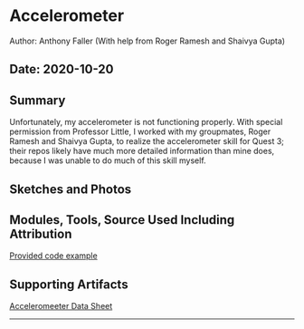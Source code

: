 #  Accelerometer

Author: Anthony Faller (With help from Roger Ramesh and Shaivya Gupta)

Date: 2020-10-20
-----

## Summary
Unfortunately, my accelerometer is not functioning properly. With special permission from Professor Little, I worked with my groupmates, Roger Ramesh and Shaivya Gupta, to realize the accelerometer skill for Quest 3; their repos likely have much more detailed information than mine does, because I was unable to do much of this skill myself.

## Sketches and Photos


## Modules, Tools, Source Used Including Attribution
[Provided code example](https://github.com/BU-EC444/code-examples/tree/master/i2c-accel)

## Supporting Artifacts
[Acceleromeeter Data Sheet](https://cdn-learn.adafruit.com/assets/assets/000/070/556/original/adxl343.pdf?1549287964)

-----
